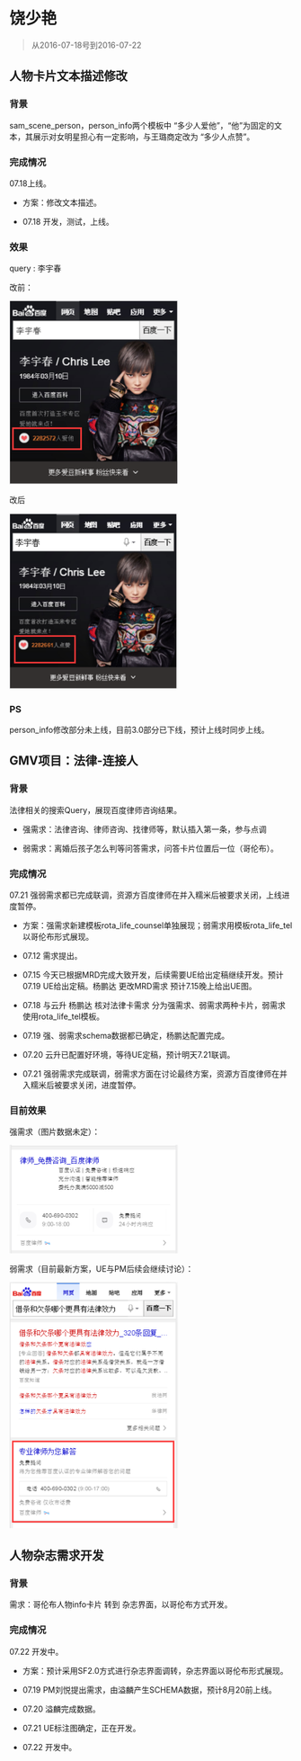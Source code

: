 # 饶少艳

> 从2016-07-18号到2016-07-22

## 人物卡片文本描述修改

### 背景

sam_scene_person，person_info两个模板中 “多少人爱他”，“他”为固定的文本，其展示对女明星担心有一定影响，与王璐商定改为 “多少人点赞”。

### 完成情况

07.18上线。

* 方案：修改文本描述。

* 07.18 开发，测试，上线。

### 效果

query : 李宇春

改前：

<img src="img/raoshaoyan/rsy01.png" width="300px">

改后

<img src="img/raoshaoyan/rsy02.png" width="300px">

### PS

person_info修改部分未上线，目前3.0部分已下线，预计上线时同步上线。



## GMV项目：法律-连接人

### 背景

法律相关的搜索Query，展现百度律师咨询结果。

* 强需求：法律咨询、律师咨询、找律师等，默认插入第一条，参与点调

* 弱需求：离婚后孩子怎么判等问答需求，问答卡片位置后一位（哥伦布）。

### 完成情况

07.21 强弱需求都已完成联调，资源方百度律师在并入糯米后被要求关闭，上线进度暂停。

* 方案：强需求新建模板rota_life_counsel单独展现；弱需求用模板rota_life_tel以哥伦布形式展现。

* 07.12 需求提出。

* 07.15 今天已根据MRD完成大致开发，后续需要UE给出定稿继续开发。预计07.19 UE给出定稿。杨鹏达 更改MRD需求 预计7.15晚上给出UE图。

* 07.18 与云升 杨鹏达 核对法律卡需求 分为强需求、弱需求两种卡片，弱需求使用rota_life_tel模板。

* 07.19 强、弱需求schema数据都已确定，杨鹏达配置完成。

* 07.20 云升已配置好环境，等待UE定稿，预计明天7.21联调。

* 07.21 强弱需求完成联调，弱需求方面在讨论最终方案，资源方百度律师在并入糯米后被要求关闭，进度暂停。


### 目前效果

强需求（图片数据未定）：

<img src="img/raoshaoyan/rsy03.png" width="300px">

弱需求（目前最新方案，UE与PM后续会继续讨论）：

<img src="img/raoshaoyan/rsy04.png" width="300px">


## 人物杂志需求开发

### 背景

需求：哥伦布人物info卡片 转到 杂志界面，以哥伦布方式开发。

### 完成情况

07.22 开发中。

* 方案：预计采用SF2.0方式进行杂志界面调转，杂志界面以哥伦布形式展现。

* 07.19 PM刘悦提出需求，由溢麟产生SCHEMA数据，预计8月20前上线。

* 07.20 溢麟完成数据。

* 07.21 UE标注图确定，正在开发。

* 07.22 开发中。





